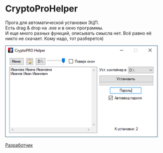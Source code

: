 # CryptoProHelper
 Прога для автоматической установки ЭЦП.  
 Есть drag & drop на .exe и в окно программы.  
 И еще много разных функций, описывать смысла нет. Всё равно её никто не скачает. Кому надо, тот разберется)  
 
 ![alt text](https://github.com/pa4H/CryptoProHelper/blob/main/prog.png)
 
[Разработчик](https://vk.com/pa4h1337)
